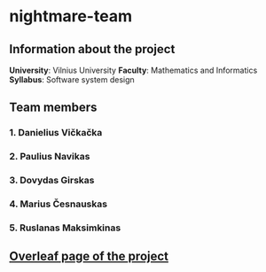 ﻿# nightmare-team

## Information about the project

**University**: Vilnius University
**Faculty**: Mathematics and Informatics
**Syllabus**: Software system design


## Team members
### 1. Danielius Vičkačka
### 2. Paulius Navikas
### 3. Dovydas Girskas
### 4. Marius Česnauskas
### 5. Ruslanas Maksimkinas

## [Overleaf page of the project](https://www.overleaf.com/read/drqfryhqkydx#1757ba)
